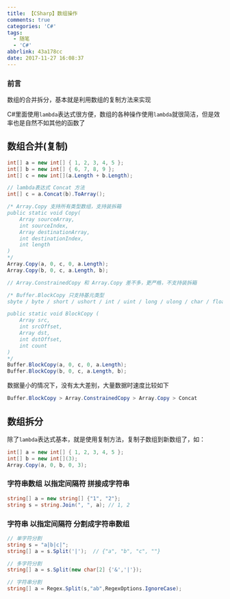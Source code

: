 ```yaml
---
title: 【CSharp】数组操作
comments: true
categories: 'C#'
tags:
  - 随笔
  - 'C#'
abbrlink: 43a178cc
date: 2017-11-27 16:08:37
---
```


### 前言
数组的合并拆分，基本就是利用数组的复制方法来实现

C#里面使用`lambda`表达式很方便，数组的各种操作使用`lambda`就很简洁，但是效率也是自然不如其他的函数了

## 数组合并(复制)
```c#
int[] a = new int[] { 1, 2, 3, 4, 5 };
int[] b = new int[] { 6, 7, 8, 9 };
int[] c = new int[](a.Length + b.Length);

// lambda表达式 Concat 方法
int[] c = a.Concat(b).ToArray();

/* Array.Copy 支持所有类型数组，支持装拆箱
public static void Copy(
	Array sourceArray,
	int sourceIndex,
	Array destinationArray,
	int destinationIndex,
	int length
)
*/
Array.Copy(a, 0, c, 0, a.Length);
Array.Copy(b, 0, c, a.Length, b);

// Array.ConstrainedCopy 和 Array.Copy 差不多，更严格，不支持装拆箱

/* Buffer.BlockCopy 只支持基元类型
sbyte / byte / short / ushort / int / uint / long / ulong / char / float / double / bool

public static void BlockCopy (
	Array src,
	int srcOffset,
	Array dst,
	int dstOffset,
	int count
)
*/
Buffer.BlockCopy(a, 0, c, 0, a.Length);
Buffer.BlockCopy(b, 0, c, a.Length, b);
```
数据量小的情况下，没有太大差别，大量数据时速度比较如下
```c#
Buffer.BlockCopy > Array.ConstrainedCopy > Array.Copy > Concat
```

## 数组拆分
除了`lambda`表达式基本，就是使用复制方法，复制子数组到新数组了，如：
```c#
int[] a = new int[] { 1, 2, 3, 4, 5 };
int[] b = new int[](3);
Array.Copy(a, 0, b, 0, 3);
```

### 字符串数组 以指定间隔符 拼接成字符串
```c#
string[] a = new string[] {"1", "2"};
string s = string.Join(", ", a); // 1, 2
```

### 字符串 以指定间隔符 分割成字符串数组
```c#
// 单字符分割
string s = "a|b|c|";
string[] a = s.Split('|');	// {"a", "b", "c", ""}

// 多字符分割
string[] a = s.Split(new char[2] {'&','|'});

// 字符串分割
string[] a = Regex.Split(s,"ab",RegexOptions.IgnoreCase);
```